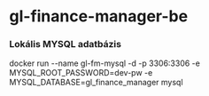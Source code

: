 # gl-finance-manager-be

### Lokális MYSQL adatbázis
docker run --name gl-fm-mysql -d -p 3306:3306 -e MYSQL_ROOT_PASSWORD=dev-pw -e MYSQL_DATABASE=gl_finance_manager mysql